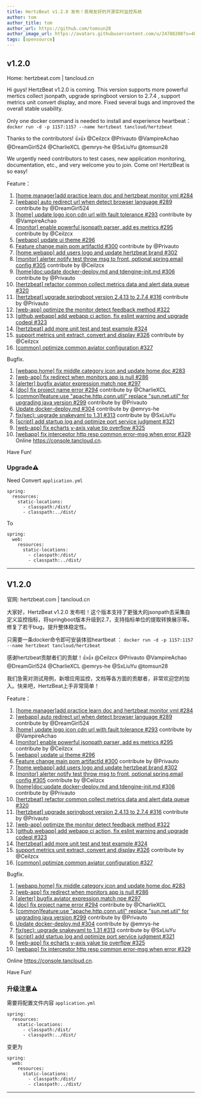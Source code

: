 ```yaml
---
title: HertzBeat v1.2.0 发布！易用友好的开源实时监控系统   
author: tom  
author_title: tom   
author_url: https://github.com/tomsun28  
author_image_url: https://avatars.githubusercontent.com/u/24788200?s=400&v=4  
tags: [opensource]
---
```


## v1.2.0

Home: hertzbeat.com | tancloud.cn

Hi guys! HertzBeat v1.2.0 is coming. This version supports more powerful mertics collect jsonpath, upgrade springboot version to 2.7.4 , support metrics unit convert display, and more. Fixed several bugs and improved the overall stable usability.

Only one docker command is needed to install and experience heartbeat：
`docker run -d -p 1157:1157 --name hertzbeat tancloud/hertzbeat`

Thanks to the contributors! 👍👍  @Ceilzcx @Privauto @VampireAchao @DreamGirl524 @CharlieXCL @emrys-he @SxLiuYu  @tomsun28

We urgently need contributors to test cases, new application monitoring, documentation, etc., and very welcome you to join. Come on! HertzBeat is so easy!

Feature：

1. [[home,manager]add practice learn doc and hertzbeat monitor yml #284](https://github.com/dromara/hertzbeat/pull/284)
2. [[webapp] auto redirect url when detect browser language #289](https://github.com/dromara/hertzbeat/pull/289) contribute by @DreamGirl524
3. [[home] update logo icon cdn url with fault tolerance #293](https://github.com/dromara/hertzbeat/pull/293) contribute by @VampireAchao
4. [[monitor] enable powerful jsonpath parser, add es metrics #295](https://github.com/dromara/hertzbeat/pull/295) contribute by @Ceilzcx
5.  [[webapp] update ui theme #296](https://github.com/dromara/hertzbeat/pull/296)
6.  [Feature change main pom artifactId #300](https://github.com/dromara/hertzbeat/pull/300) contribute by @Privauto
7.  [[home,webapp] add users logo and update hertzbeat brand #302](https://github.com/dromara/hertzbeat/pull/302)
8. [[monitor] alerter notify test throw msg to front, optional spring.email config #305](https://github.com/dromara/hertzbeat/pull/305) contribute by @Ceilzcx
9. [[home]doc:update docker-deploy.md and tdengine-init.md #306](https://github.com/dromara/hertzbeat/pull/306) contribute by @Privauto
10. [[hertzbeat] refactor common collect metrics data and alert data queue #320](https://github.com/dromara/hertzbeat/pull/320)
11. [[hertzbeat] upgrade springboot version 2.4.13 to 2.7.4 #316](https://github.com/dromara/hertzbeat/pull/316) contribute by @Privauto
12. [[web-app] optimize the monitor detect feedback method #322](https://github.com/dromara/hertzbeat/pull/322)
13. [[github,webapp] add webapp ci action, fix eslint warning and upgrade codeql #323](https://github.com/dromara/hertzbeat/pull/323)
14. [[hertzbeat] add more unit test and test example #324](https://github.com/dromara/hertzbeat/pull/324)
15. [support metrics unit extract, convert and display #326](https://github.com/dromara/hertzbeat/pull/326) contribute by @Ceilzcx
16. [[common] optimize common aviator configuration #327](https://github.com/dromara/hertzbeat/pull/327)

Bugfix.

1. [[webapp,home] fix middle category icon and update home doc #283](https://github.com/dromara/hertzbeat/pull/283)
2. [[web-app] fix redirect when monitors app is null #286](https://github.com/dromara/hertzbeat/pull/286)
3. [[alerter] bugfix aviator expression match npe #297](https://github.com/dromara/hertzbeat/pull/297)
4. [[doc] fix project name error #294](https://github.com/dromara/hertzbeat/pull/294) contribute by @CharlieXCL
5. [[common]feature:use "apache.http.conn.util" replace "sun.net.util" for upgrading java version #299](https://github.com/dromara/hertzbeat/pull/299) contribute by @Privauto
6. [Update docker-deploy.md #304](https://github.com/dromara/hertzbeat/pull/304) contribute by @emrys-he
7. [fix(sec): upgrade snakeyaml to 1.31 #313](https://github.com/dromara/hertzbeat/pull/313) contribute by @SxLiuYu
8. [[script] add startup log and optimize port service judgment #321](https://github.com/dromara/hertzbeat/pull/321)
9. [[web-app] fix echarts y-axis value tip overflow #325](https://github.com/dromara/hertzbeat/pull/325)
10. [[webapp] fix interceptor http resp common error-msg when error #329](https://github.com/dromara/hertzbeat/pull/329)
    Online https://console.tancloud.cn.

Have Fun!

### Upgrade⚠️

Need Convert `application.yml`
```
spring:
  resources:
    static-locations:
      - classpath:/dist/
      - classpath:../dist/
``` 
To
```
spring:
  web:
    resources:
      static-locations:
        - classpath:/dist/
        - classpath:../dist/
```

----     

## V1.2.0
官网: hertzbeat.com | tancloud.cn

大家好，HertzBeat v1.2.0 发布啦！这个版本支持了更强大的jsonpath去采集自定义监控指标，将springboot版本升级到2.7，支持指标单位的提取转换展示等。修复了若干bug，提升整体稳定性。

只需要一条docker命令即可安装体验heartbeat ：
`docker run -d -p 1157:1157 --name hertzbeat tancloud/hertzbeat`

感谢hertzbeat贡献者们的贡献！👍👍 @Ceilzcx @Privauto @VampireAchao @DreamGirl524 @CharlieXCL @emrys-he @SxLiuYu @tomsun28

我们急需对测试用例，新增应用监控，文档等各方面的贡献者，非常欢迎您的加入。快来吧，HertzBeat上手非常简单！

Feature：

1. [[home,manager]add practice learn doc and hertzbeat monitor yml #284](https://github.com/dromara/hertzbeat/pull/284)
2. [[webapp] auto redirect url when detect browser language #289](https://github.com/dromara/hertzbeat/pull/289) contribute by @DreamGirl524
3. [[home] update logo icon cdn url with fault tolerance #293](https://github.com/dromara/hertzbeat/pull/293) contribute by @VampireAchao
4. [[monitor] enable powerful jsonpath parser, add es metrics #295](https://github.com/dromara/hertzbeat/pull/295) contribute by @Ceilzcx
5.  [[webapp] update ui theme #296](https://github.com/dromara/hertzbeat/pull/296)
6.  [Feature change main pom artifactId #300](https://github.com/dromara/hertzbeat/pull/300) contribute by @Privauto
7.  [[home,webapp] add users logo and update hertzbeat brand #302](https://github.com/dromara/hertzbeat/pull/302)
8. [[monitor] alerter notify test throw msg to front, optional spring.email config #305](https://github.com/dromara/hertzbeat/pull/305) contribute by @Ceilzcx
9. [[home]doc:update docker-deploy.md and tdengine-init.md #306](https://github.com/dromara/hertzbeat/pull/306) contribute by @Privauto
10. [[hertzbeat] refactor common collect metrics data and alert data queue #320](https://github.com/dromara/hertzbeat/pull/320)
11. [[hertzbeat] upgrade springboot version 2.4.13 to 2.7.4 #316](https://github.com/dromara/hertzbeat/pull/316) contribute by @Privauto
12. [[web-app] optimize the monitor detect feedback method #322](https://github.com/dromara/hertzbeat/pull/322)
13. [[github,webapp] add webapp ci action, fix eslint warning and upgrade codeql #323](https://github.com/dromara/hertzbeat/pull/323)
14. [[hertzbeat] add more unit test and test example #324](https://github.com/dromara/hertzbeat/pull/324)
15. [support metrics unit extract, convert and display #326](https://github.com/dromara/hertzbeat/pull/326) contribute by @Ceilzcx
16. [[common] optimize common aviator configuration #327](https://github.com/dromara/hertzbeat/pull/327)

Bugfix.

1. [[webapp,home] fix middle category icon and update home doc #283](https://github.com/dromara/hertzbeat/pull/283)
2. [[web-app] fix redirect when monitors app is null #286](https://github.com/dromara/hertzbeat/pull/286)
3. [[alerter] bugfix aviator expression match npe #297](https://github.com/dromara/hertzbeat/pull/297)
4. [[doc] fix project name error #294](https://github.com/dromara/hertzbeat/pull/294) contribute by @CharlieXCL
5. [[common]feature:use "apache.http.conn.util" replace "sun.net.util" for upgrading java version #299](https://github.com/dromara/hertzbeat/pull/299) contribute by @Privauto
6. [Update docker-deploy.md #304](https://github.com/dromara/hertzbeat/pull/304) contribute by @emrys-he
7. [fix(sec): upgrade snakeyaml to 1.31 #313](https://github.com/dromara/hertzbeat/pull/313) contribute by @SxLiuYu
8. [[script] add startup log and optimize port service judgment #321](https://github.com/dromara/hertzbeat/pull/321)
9. [[web-app] fix echarts y-axis value tip overflow #325](https://github.com/dromara/hertzbeat/pull/325)
10. [[webapp] fix interceptor http resp common error-msg when error #329](https://github.com/dromara/hertzbeat/pull/329)


Online https://console.tancloud.cn.


Have Fun!

### 升级注意⚠️

需要将配置文件内容 `application.yml`
```
spring:
  resources:
    static-locations:
      - classpath:/dist/
      - classpath:../dist/
``` 
变更为
```
spring:
  web:
    resources:
      static-locations:
        - classpath:/dist/
        - classpath:../dist/
```

----     
